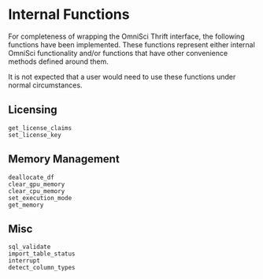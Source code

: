 # Internal Functions

For completeness of wrapping the OmniSci Thrift interface, the following functions have been implemented. These functions represent either internal OmniSci functionality and/or functions that have other convenience methods defined around them.

It is not expected that a user would need to use these functions under normal circumstances.

## Licensing

```@docs
get_license_claims
set_license_key
```

## Memory Management
```@docs
deallocate_df
clear_gpu_memory
clear_cpu_memory
set_execution_mode
get_memory
```

## Misc

```@docs
sql_validate
import_table_status
interrupt
detect_column_types
```

